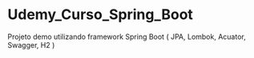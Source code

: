 # Udemy_Curso_Spring_Boot
Projeto demo utilizando framework Spring Boot ( JPA, Lombok, Acuator, Swagger, H2 )
